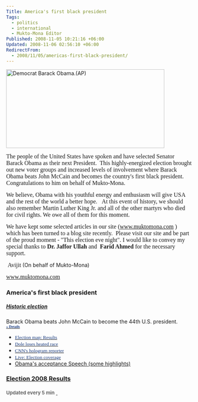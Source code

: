 ```yaml
---
Title: America's first black president
Tags:
  - politics
  - international
  - Mukto-Mona Editor
Published: 2008-11-05 10:21:16 +06:00
Updated: 2008-11-06 02:56:10 +06:00
RedirectFrom:
  - 2008/11/05/americas-first-black-president/
---
```


<a href="https://www.yahoo.com/s/982583"><img width="428" src="https://l.yimg.com/a/i/ww/news/2008/10/30/barack-wins-xo-spirit.jpg" alt="Democrat Barack Obama.(AP)" height="213" /><font color="#ffffff"> </font></a>
<p class="MsoNormal"><font size="3" face="Times New Roman">The people of the <st1></st1><st1></st1>United States have spoken and have selected Senator Barack Obama as their next President.<span>  </span>This highly-energized election brought out new voter groups and increased levels of involvement where Barack Obama beats John McCain and becomes the country's first black president.<span>  </span>Congratulations to him on behalf of Mukto-Mona.</font> </p>
<p class="MsoNormal"><font size="3" face="Times New Roman">We believe, Obama with his youthful energy and enthusiasm will give <st1></st1><st1></st1>USA and the rest of the world a better hope. <span> </span><span> </span>At this event of history, we should also remember Martin Luther King Jr. and all of the other martyrs who died for civil rights. We owe all of them for this moment. </font></p>
<p class="MsoNormal"><font size="3" face="Times New Roman">We have kept some selected articles in our site (</font><a href="https://muktomona.com/"><font size="3" face="Times New Roman">www.muktomona.com</font></a><font size="3" face="Times New Roman"> ) which has been turned to a blog site recently. <span> </span>Please visit our site and be part of the proud moment - "This election eve night". I would like to convey my special thanks to <strong>Dr. Jaffor Ullah</strong> and <span> </span><strong>Farid Ahmed </strong>for the necessary support.</font></p>
<p class="MsoNormal"><o></o> <font size="3" face="Times New Roman">Avijit</font> (On behalf of Mukto-Mona)</p>
<p class="MsoNormal"><a href="https://muktomona.com/"><font size="3" face="Times New Roman">www.muktomona.com</font></a><font size="3" face="Times New Roman"> </font></p>

<h3>America's first black president</h3>
<h5><a href="https://www.yahoo.com/s/982583">Historic election</a></h5>
Barack Obama beats John McCain to become the 44th U.S. president. <a href="https://www.yahoo.com/s/982583" class="more"><strong><font size="1" color="#16387c" face="Verdana">» Details</font></strong></a>
<ul class="right">
	<li><a href="https://www.yahoo.com/s/978852" class="slideshow"><font size="2" color="#16387c" face="Verdana">Election map: Results</font></a></li>
	<li><a href="https://www.yahoo.com/s/982579" class="bullet"><font size="2" color="#16387c" face="Verdana">Dole loses heated race</font></a></li>
	<li><a href="https://www.yahoo.com/s/982580" class="bullet"><font size="2" color="#16387c" face="Verdana">CNN's hologram reporter</font></a></li>
	<li><a href="https://www.yahoo.com/s/982581" class="video"><font size="2" color="#16387c" face="Verdana">Live: Election coverage</font></a></li>
	<li><a href="https://news.yahoo.com/s/ynews/20081105/pl_ynews/ynews_pl137?full">Obama's acceptance Speech (some highlights)</a></li>
</ul>
<span id="inthenews2ct" class="current"></span><span id="inthenews2ct" class="current"></span><span id="inthenews2ct" class="current"></span><span id="inthenews2ct" class="current">
<h3 class="fbody"><a href="https://www.yahoo.com/r/au" id="eleTitle" class="uiOpened">Election 2008 Results</a>
<p id="eleUpdateContainer"><span id="eleUpdate"><font size="2" color="#666666">Updated every 5 min</font></span> <a href="https://www.yahoo.com/r/b2" id="eleInfo"><font color="#16387c"> </font></a></p>
</h3>
<p id="eleStats" class="fbody">&nbsp;</p>

</span>
